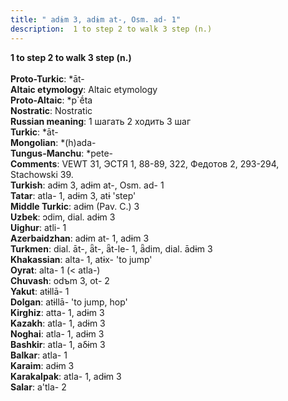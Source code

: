 ```yaml
---
title: " adɨm 3, adɨm at-, Osm. ad- 1"
description:  1 to step 2 to walk 3 step (n.)
---
```

<strong> 1 to step 2 to walk 3 step (n.)</strong><br><br>
<strong>Proto-Turkic</strong>:  *āt-<br>
<strong>Altaic etymology</strong>:  Altaic etymology<br>
<strong> Proto-Altaic</strong>:  *p`ḗta<br>
<strong>Nostratic</strong>:  Nostratic<br>
<strong>Russian meaning</strong>:  1 шагать 2 ходить 3 шаг<br>
<strong>Turkic</strong>:  *āt-<br>
<strong>Mongolian</strong>:  *(h)ada-<br>
<strong>Tungus-Manchu</strong>:  *pete-<br>
<strong>Comments</strong>:  VEWT 31, ЭСТЯ 1, 88-89, 322, Федотов 2, 293-294, Stachowski 39.<br>
<strong>Turkish</strong>:  adɨm 3, adɨm at-, Osm. ad- 1<br>
<strong>Tatar</strong>:  atla- 1, adɨm 3, atɨ 'step'<br>
<strong>Middle Turkic</strong>:  adɨm (Pav. C.) 3<br>
<strong>Uzbek</strong>:  ɔdim, dial. adɨm 3<br>
<strong>Uighur</strong>:  atli- 1<br>
<strong>Azerbaidzhan</strong>:  adɨm at- 1, adɨm 3<br>
<strong>Turkmen</strong>:  dial. āt-, ǟt-, ǟt-le- 1, ǟdim, dial. ādɨm 3<br>
<strong>Khakassian</strong>:  alta- 1, atɨx- 'to jump'<br>
<strong>Oyrat</strong>:  alta- 1 (< atla-)<br>
<strong>Chuvash</strong>:  odъm 3, ot- 2<br>
<strong>Yakut</strong>:  atɨllā- 1<br>
<strong>Dolgan</strong>:  atɨllā- 'to jump, hop'<br>
<strong>Kirghiz</strong>:  atta- 1, adɨm 3<br>
<strong>Kazakh</strong>:  atla- 1, adɨm 3<br>
<strong>Noghai</strong>:  atla- 1, adɨm 3<br>
<strong>Bashkir</strong>:  atla- 1, aδɨm 3<br>
<strong>Balkar</strong>:  atla- 1<br>
<strong>Karaim</strong>:  adɨm 3<br>
<strong>Karakalpak</strong>:  atla- 1, adɨm 3<br>
<strong>Salar</strong>:  a'tla- 2<br>



